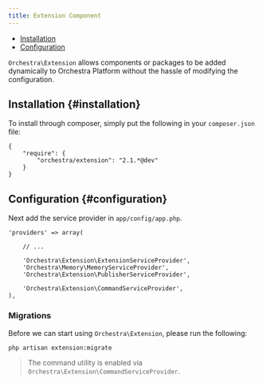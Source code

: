 ```yaml
---
title: Extension Component
---
```


* [Installation](#installation)
* [Configuration](#configuration)

`Orchestra\Extension` allows components or packages to be added dynamically to Orchestra Platform without the hassle of modifying the configuration.

## Installation {#installation}

To install through composer, simply put the following in your `composer.json` file:

	{
		"require": {
			"orchestra/extension": "2.1.*@dev"
		}
	}

## Configuration {#configuration}

Next add the service provider in `app/config/app.php`.

	'providers' => array(

		// ...

		'Orchestra\Extension\ExtensionServiceProvider',
		'Orchestra\Memory\MemoryServiceProvider',
		'Orchestra\Extension\PublisherServiceProvider',

		'Orchestra\Extension\CommandServiceProvider',
	),

### Migrations

Before we can start using `Orchestra\Extension`, please run the following:

	php artisan extension:migrate

> The command utility is enabled via `Orchestra\Extension\CommandServiceProvider`.
